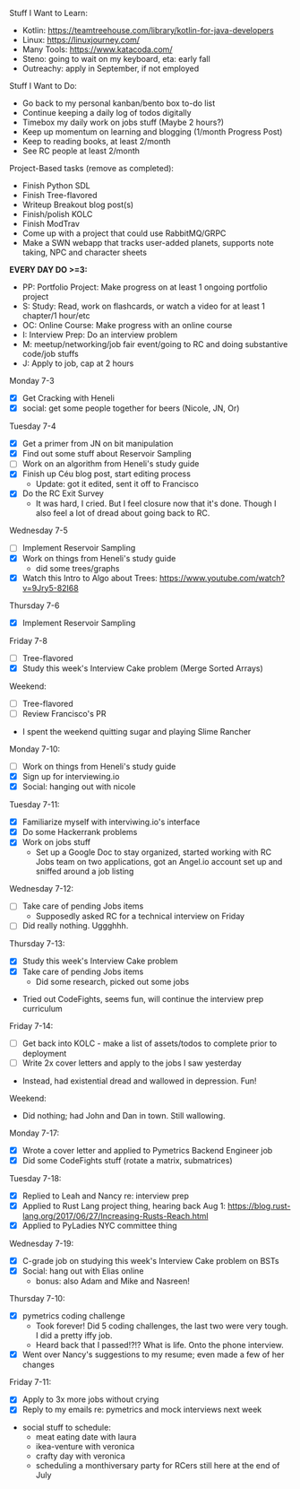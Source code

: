 Stuff I Want to Learn:
* Kotlin: https://teamtreehouse.com/library/kotlin-for-java-developers
* Linux: https://linuxjourney.com/
* Many Tools: https://www.katacoda.com/
* Steno: going to wait on my keyboard, eta: early fall
* Outreachy: apply in September, if not employed

Stuff I Want to Do:
* Go back to my personal kanban/bento box to-do list
* Continue keeping a daily log of todos digitally
* Timebox my daily work on jobs stuff (Maybe 2 hours?)
* Keep up momentum on learning and blogging (1/month Progress Post)
* Keep to reading books, at least 2/month
* See RC people at least 2/month

Project-Based tasks (remove as completed):
* Finish Python SDL
* Finish Tree-flavored
* Writeup Breakout blog post(s)
* Finish/polish KOLC
* Finish ModTrav
* Come up with a project that could use RabbitMQ/GRPC
* Make a SWN webapp that tracks user-added planets, supports note taking, NPC and character sheets

**EVERY DAY DO >=3:**
* PP: Portfolio Project: Make progress on at least 1 ongoing portfolio project
* S: Study: Read, work on flashcards, or watch a video for at least 1 chapter/1 hour/etc
* OC: Online Course: Make progress with an online course
* I: Interview Prep: Do an interview problem
* M: meetup/networking/job fair event/going to RC and doing substantive code/job stuffs
* J: Apply to job, cap at 2 hours


Monday 7-3
* [X] Get Cracking with Heneli
* [X] social: get some people together for beers (Nicole, JN, Or)

Tuesday 7-4
* [X] Get a primer from JN on bit manipulation
* [X] Find out some stuff about Reservoir Sampling
* [ ] Work on an algorithm from Heneli's study guide
* [X] Finish up Céu blog post, start editing process
  * Update: got it edited, sent it off to Francisco
* [X] Do the RC Exit Survey
  * It was hard, I cried. But I feel closure now that it's done. Though I also feel a lot of dread about going back to RC.

Wednesday 7-5
* [ ] Implement Reservoir Sampling
* [X] Work on things from Heneli's study guide
  * did some trees/graphs
* [X] Watch this Intro to Algo about Trees: https://www.youtube.com/watch?v=9Jry5-82I68

Thursday 7-6
* [X] Implement Reservoir Sampling

Friday 7-8
* [ ] Tree-flavored
* [X] Study this week's Interview Cake problem (Merge Sorted Arrays)

Weekend:
* [ ] Tree-flavored
* [ ] Review Francisco's PR
* I spent the weekend quitting sugar and playing Slime Rancher

Monday 7-10:
* [ ] Work on things from Heneli's study guide
* [X] Sign up for interviewing.io
* [X] Social: hanging out with nicole

Tuesday 7-11:
* [X] Familiarize myself with interviwing.io's interface
* [X] Do some Hackerrank problems
* [X] Work on jobs stuff
  * Set up a Google Doc to stay organized, started working with RC Jobs team on two applications, got an Angel.io account set up and sniffed around a job listing

Wednesday 7-12:
* [ ] Take care of pending Jobs items
  * Supposedly asked RC for a technical interview on Friday
* [ ] Did really nothing. Uggghhh.

Thursday 7-13:
* [X] Study this week's Interview Cake problem
* [X] Take care of pending Jobs items
  * Did some research, picked out some jobs
* Tried out CodeFights, seems fun, will continue the interview prep curriculum

Friday 7-14:
* [ ] Get back into KOLC - make a list of assets/todos to complete prior to deployment
* [ ] Write 2x cover letters and apply to the jobs I saw yesterday
* Instead, had existential dread and wallowed in depression. Fun!

Weekend:
* Did nothing; had John and Dan in town. Still wallowing.

Monday 7-17:
* [X] Wrote a cover letter and applied to Pymetrics Backend Engineer job
* [X] Did some CodeFights stuff (rotate a matrix, submatrices)

Tuesday 7-18:
* [X] Replied to Leah and Nancy re: interview prep
* [X] Applied to Rust Lang project thing, hearing back Aug 1: https://blog.rust-lang.org/2017/06/27/Increasing-Rusts-Reach.html
* [X] Applied to PyLadies NYC committee thing

Wednesday 7-19:
* [X] C-grade job on studying this week's Interview Cake problem on BSTs
* [X] Social: hang out with Elias online
  * bonus: also Adam and Mike and Nasreen!

Thursday 7-10:
* [X] pymetrics coding challenge
  * Took forever! Did 5 coding challenges, the last two were very tough. I did a pretty iffy job.
  * Heard back that I passed!?!? What is life. Onto the phone interview.
* [X] Went over Nancy's suggestions to my resume; even made a few of her changes

Friday 7-11:
* [X] Apply to 3x more jobs without crying
* [X] Reply to my emails re: pymetrics and mock interviews next week

* social stuff to schedule:
  * meat eating date with laura
  * ikea-venture with veronica
  * crafty day with veronica
  * scheduling a monthiversary party for RCers still here at the end of July
